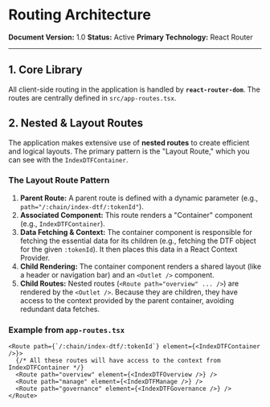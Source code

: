 # Routing Architecture

**Document Version:** 1.0
**Status:** Active
**Primary Technology:** React Router

---

## 1. Core Library

All client-side routing in the application is handled by **`react-router-dom`**. The routes are centrally defined in `src/app-routes.tsx`.

## 2. Nested & Layout Routes

The application makes extensive use of **nested routes** to create efficient and logical layouts. The primary pattern is the "Layout Route," which you can see with the `IndexDTFContainer`.

### The Layout Route Pattern

1.  **Parent Route:** A parent route is defined with a dynamic parameter (e.g., `path="/:chain/index-dtf/:tokenId"`).
2.  **Associated Component:** This route renders a "Container" component (e.g., `IndexDTFContainer`).
3.  **Data Fetching & Context:** The container component is responsible for fetching the essential data for its children (e.g., fetching the DTF object for the given `:tokenId`). It then places this data in a React Context Provider.
4.  **Child Rendering:** The container component renders a shared layout (like a header or navigation bar) and an `<Outlet />` component.
5.  **Child Routes:** Nested routes (`<Route path="overview" ... />`) are rendered by the `<Outlet />`. Because they are children, they have access to the context provided by the parent container, avoiding redundant data fetches.

### Example from `app-routes.tsx`

```tsx
<Route path={`/:chain/index-dtf/:tokenId`} element={<IndexDTFContainer />}>
  {/* All these routes will have access to the context from IndexDTFContainer */}
  <Route path="overview" element={<IndexDTFOverview />} />
  <Route path="manage" element={<IndexDTFManage />} />
  <Route path="governance" element={<IndexDTFGovernance />} />
</Route>
```
